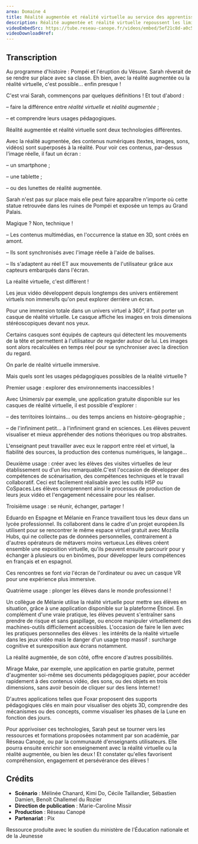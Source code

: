 ```yaml
---
area: Domaine 4
title: Réalité augmentée et réalité virtuelle au service des apprentissages
description: Réalité augmentée et réalité virtuelle repoussent les limites de la classe. Mais quelle différence entre virtuelle et augmentée ? Et quels intérêts pédagogiques pour ces nouvelles technologies ?
videoEmbedSrc: https://tube.reseau-canope.fr/videos/embed/5ef21c8d-a0c5-48c7-a68b-fd8dc2d9dda3
videoDownloadHref: 
---
```


## Transcription

Au programme d'histoire : Pompéi et l'éruption du Vésuve. Sarah rêverait de se rendre sur place avec sa classe. Eh bien, avec la réalité augmentée ou la réalité virtuelle, c'est possible... enfin presque !

C'est vrai Sarah, commençons par quelques définitions ! Et tout d'abord :

– faire la différence entre _réalité virtuelle_ et _réalité augmentée_ ;

– et comprendre leurs usages pédagogiques.

Réalité augmentée et réalité virtuelle sont deux technologies différentes.

Avec la réalité augmentée, des contenus numériques (textes, images, sons, vidéos) sont superposés à la réalité. Pour voir ces contenus, par-dessus l'image réelle, il faut un écran :

– un smartphone ;

– une tablette ;

– ou des lunettes de réalité augmentée.

Sarah n'est pas sur place mais elle peut faire apparaître n'importe où cette statue retrouvée dans les ruines de Pompéi et exposée un temps au Grand Palais.

Magique ? Non, technique !

– Les contenus multimédias, en l'occurrence la statue en 3D, sont créés en amont.

– Ils sont synchronisés avec l'image réelle à l'aide de balises.

– Ils s'adaptent au réel ET aux mouvements de l'utilisateur grâce aux capteurs embarqués dans l'écran.

La réalité virtuelle, c'est différent !

Les jeux vidéo développent depuis longtemps des univers entièrement virtuels non immersifs qu'on peut explorer derrière un écran.

Pour une immersion totale dans un univers virtuel à 360°, il faut porter un casque de réalité virtuelle. Le casque affiche les images en trois dimensions stéréoscopiques devant nos yeux.

Certains casques sont équipés de capteurs qui détectent les mouvements de la tête et permettent à l'utilisateur de regarder autour de lui. Les images sont alors recalculées en temps réel pour se synchroniser avec la direction du regard.

On parle de réalité virtuelle immersive.

Mais quels sont les usages pédagogiques possibles de la réalité virtuelle ?

Premier usage : explorer des environnements inaccessibles !

Avec Unimersiv par exemple, une application gratuite disponible sur les casques de réalité virtuelle, il est possible d'explorer :

– des territoires lointains... ou des temps anciens en histoire-géographie ;

– de l'infiniment petit… à l'infiniment grand en sciences. Les élèves peuvent visualiser et mieux appréhender des notions théoriques ou trop abstraites.

L'enseignant peut travailler avec eux le rapport entre réel et virtuel, la fiabilité des sources, la production des contenus numériques, le langage...

Deuxième usage : créer avec les élèves des visites virtuelles de leur établissement ou d'un lieu remarquable.C'est l'occasion de développer des compétences de scénarisation, des compétences techniques et le travail collaboratif. Ceci est facilement réalisable avec les outils H5P ou CoSpaces.Les élèves comprennent ainsi le processus de production de leurs jeux vidéo et l'engagement nécessaire pour les réaliser.

Troisième usage : se réunir, échanger, partager !

Eduardo en Espagne et Mélanie en France travaillent tous les deux dans un lycée professionnel. Ils collaborent dans le cadre d'un projet européen.Ils utilisent pour se rencontrer le même espace virtuel gratuit avec Mozilla Hubs, qui ne collecte pas de données personnelles, contrairement à d'autres opérateurs de métavers moins vertueux.Les élèves créent ensemble une exposition virtuelle, qu'ils peuvent ensuite parcourir pour y échanger à plusieurs ou en binômes, pour développer leurs compétences en français et en espagnol.

Ces rencontres se font _via_ l'écran de l'ordinateur ou avec un casque VR pour une expérience plus immersive.

Quatrième usage : plonger les élèves dans le monde professionnel !

Un collègue de Mélanie utilise la réalité virtuelle pour mettre ses élèves en situation, grâce à une application disponible sur la plateforme Étincel. En complément d'une vraie pratique, les élèves peuvent s'entraîner sans prendre de risque et sans gaspillage, ou encore manipuler virtuellement des machines-outils difficilement accessibles. L'occasion de faire le lien avec les pratiques personnelles des élèves : les intérêts de la réalité virtuelle dans les jeux vidéo mais le danger d'un usage trop massif : surcharge cognitive et surexposition aux écrans notamment.

La réalité augmentée, de son côté, offre encore d'autres possibilités.

Mirage Make, par exemple, une application en partie gratuite, permet d'augmenter soi-même ses documents pédagogiques papier, pour accéder rapidement à des contenus vidéo, des sons, ou des objets en trois dimensions, sans avoir besoin de cliquer sur des liens Internet !

D'autres applications telles que Foxar proposent des supports pédagogiques clés en main pour visualiser des objets 3D, comprendre des mécanismes ou des concepts, comme visualiser les phases de la Lune en fonction des jours.

Pour apprivoiser ces technologies, Sarah peut se tourner vers les ressources et formations proposées notamment par son académie, par Réseau Canopé, ou par la communauté d'enseignants utilisateurs. Elle pourra ensuite enrichir son enseignement avec la réalité virtuelle ou la réalité augmentée, ou bien les deux ! Et constater qu'elles favorisent compréhension, engagement et persévérance des élèves !

## **Crédits**

- **Scénario** : Mélinée Chanard, Kimi Do, Cécile Taillandier, Sébastien Damien,
 Benoît Challemel du Rozier
- **Direction de publication** : Marie-Caroline Missir
- **Production** : Réseau Canopé
- **Partenariat** : Pix

Ressource produite avec le soutien du ministère de l'Éducation nationale et de la Jeunesse
